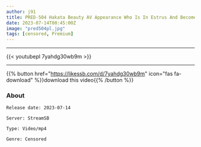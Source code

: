 ```yaml
---
author: j91
title: PRED-504 Hakata Beauty AV Appearance Who Is In Estrus And Becomes A Female Face As Soon As She Sees A Raw Penis Although She Is Very Polite With An Innocent Appearance From Fukuoka! Saya Endo
date: 2023-07-14T00:45:00Z
image: "pred504pl.jpg"
tags: [censored, Premium]
---
```

___

{{< youtubepl 7yahdg30wb9m >}}
___

{{% button href="https://likessb.com/d/7yahdg30wb9m" icon="fas fa-download" %}}download this video{{% /button %}}
### About

`Release date: 2023-07-14`

`Server: StreamSB`

`Type: Video/mp4`

`Genre:	Censored`